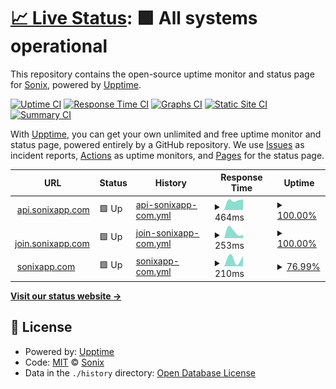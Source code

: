 # [📈 Live Status](https://sonixapp.github.io): <!--live status--> **🟩 All systems operational**

This repository contains the open-source uptime monitor and status page for [Sonix](https://sonixapp.com), powered by [Upptime](https://github.com/upptime/upptime).

[![Uptime CI](https://github.com/sonixapp/sonixapp.github.io/workflows/Uptime%20CI/badge.svg)](https://github.com/sonixapp/sonixapp.github.io/actions?query=workflow%3A%22Uptime+CI%22)
[![Response Time CI](https://github.com/sonixapp/sonixapp.github.io/workflows/Response%20Time%20CI/badge.svg)](https://github.com/sonixapp/sonixapp.github.io/actions?query=workflow%3A%22Response+Time+CI%22)
[![Graphs CI](https://github.com/sonixapp/sonixapp.github.io/workflows/Graphs%20CI/badge.svg)](https://github.com/sonixapp/sonixapp.github.io/actions?query=workflow%3A%22Graphs+CI%22)
[![Static Site CI](https://github.com/sonixapp/sonixapp.github.io/workflows/Static%20Site%20CI/badge.svg)](https://github.com/sonixapp/sonixapp.github.io/actions?query=workflow%3A%22Static+Site+CI%22)
[![Summary CI](https://github.com/sonixapp/sonixapp.github.io/workflows/Summary%20CI/badge.svg)](https://github.com/sonixapp/sonixapp.github.io/actions?query=workflow%3A%22Summary+CI%22)

With [Upptime](https://upptime.js.org), you can get your own unlimited and free uptime monitor and status page, powered entirely by a GitHub repository. We use [Issues](https://github.com/sonixapp/sonixapp.github.io/issues) as incident reports, [Actions](https://github.com/sonixapp/sonixapp.github.io/actions) as uptime monitors, and [Pages](https://sonixapp.github.io) for the status page.

<!--start: status pages-->
<!-- This summary is generated by Upptime (https://github.com/upptime/upptime) -->
<!-- Do not edit this manually, your changes will be overwritten -->
<!-- prettier-ignore -->
| URL | Status | History | Response Time | Uptime |
| --- | ------ | ------- | ------------- | ------ |
| <img alt="" src="https://icons.duckduckgo.com/ip3/api.sonixapp.com.ico" height="13"> [api.sonixapp.com](https://api.sonixapp.com/graphql) | 🟩 Up | [api-sonixapp-com.yml](https://github.com/sonixapp/sonixapp.github.io/commits/HEAD/history/api-sonixapp-com.yml) | <details><summary><img alt="Response time graph" src="./graphs/api-sonixapp-com/response-time-week.png" height="20"> 464ms</summary><br><a href="https://sonixapp.github.io/history/api-sonixapp-com"><img alt="Response time 464" src="https://img.shields.io/endpoint?url=https%3A%2F%2Fraw.githubusercontent.com%2Fsonixapp%2Fsonixapp.github.io%2FHEAD%2Fapi%2Fapi-sonixapp-com%2Fresponse-time.json"></a><br><a href="https://sonixapp.github.io/history/api-sonixapp-com"><img alt="24-hour response time 464" src="https://img.shields.io/endpoint?url=https%3A%2F%2Fraw.githubusercontent.com%2Fsonixapp%2Fsonixapp.github.io%2FHEAD%2Fapi%2Fapi-sonixapp-com%2Fresponse-time-day.json"></a><br><a href="https://sonixapp.github.io/history/api-sonixapp-com"><img alt="7-day response time 464" src="https://img.shields.io/endpoint?url=https%3A%2F%2Fraw.githubusercontent.com%2Fsonixapp%2Fsonixapp.github.io%2FHEAD%2Fapi%2Fapi-sonixapp-com%2Fresponse-time-week.json"></a><br><a href="https://sonixapp.github.io/history/api-sonixapp-com"><img alt="30-day response time 464" src="https://img.shields.io/endpoint?url=https%3A%2F%2Fraw.githubusercontent.com%2Fsonixapp%2Fsonixapp.github.io%2FHEAD%2Fapi%2Fapi-sonixapp-com%2Fresponse-time-month.json"></a><br><a href="https://sonixapp.github.io/history/api-sonixapp-com"><img alt="1-year response time 464" src="https://img.shields.io/endpoint?url=https%3A%2F%2Fraw.githubusercontent.com%2Fsonixapp%2Fsonixapp.github.io%2FHEAD%2Fapi%2Fapi-sonixapp-com%2Fresponse-time-year.json"></a></details> | <details><summary><a href="https://sonixapp.github.io/history/api-sonixapp-com">100.00%</a></summary><a href="https://sonixapp.github.io/history/api-sonixapp-com"><img alt="All-time uptime 100.00%" src="https://img.shields.io/endpoint?url=https%3A%2F%2Fraw.githubusercontent.com%2Fsonixapp%2Fsonixapp.github.io%2FHEAD%2Fapi%2Fapi-sonixapp-com%2Fuptime.json"></a><br><a href="https://sonixapp.github.io/history/api-sonixapp-com"><img alt="24-hour uptime 100.00%" src="https://img.shields.io/endpoint?url=https%3A%2F%2Fraw.githubusercontent.com%2Fsonixapp%2Fsonixapp.github.io%2FHEAD%2Fapi%2Fapi-sonixapp-com%2Fuptime-day.json"></a><br><a href="https://sonixapp.github.io/history/api-sonixapp-com"><img alt="7-day uptime 100.00%" src="https://img.shields.io/endpoint?url=https%3A%2F%2Fraw.githubusercontent.com%2Fsonixapp%2Fsonixapp.github.io%2FHEAD%2Fapi%2Fapi-sonixapp-com%2Fuptime-week.json"></a><br><a href="https://sonixapp.github.io/history/api-sonixapp-com"><img alt="30-day uptime 100.00%" src="https://img.shields.io/endpoint?url=https%3A%2F%2Fraw.githubusercontent.com%2Fsonixapp%2Fsonixapp.github.io%2FHEAD%2Fapi%2Fapi-sonixapp-com%2Fuptime-month.json"></a><br><a href="https://sonixapp.github.io/history/api-sonixapp-com"><img alt="1-year uptime 100.00%" src="https://img.shields.io/endpoint?url=https%3A%2F%2Fraw.githubusercontent.com%2Fsonixapp%2Fsonixapp.github.io%2FHEAD%2Fapi%2Fapi-sonixapp-com%2Fuptime-year.json"></a></details>
| <img alt="" src="https://icons.duckduckgo.com/ip3/join.sonixapp.com.ico" height="13"> [join.sonixapp.com](https://join.sonixapp.com) | 🟩 Up | [join-sonixapp-com.yml](https://github.com/sonixapp/sonixapp.github.io/commits/HEAD/history/join-sonixapp-com.yml) | <details><summary><img alt="Response time graph" src="./graphs/join-sonixapp-com/response-time-week.png" height="20"> 253ms</summary><br><a href="https://sonixapp.github.io/history/join-sonixapp-com"><img alt="Response time 253" src="https://img.shields.io/endpoint?url=https%3A%2F%2Fraw.githubusercontent.com%2Fsonixapp%2Fsonixapp.github.io%2FHEAD%2Fapi%2Fjoin-sonixapp-com%2Fresponse-time.json"></a><br><a href="https://sonixapp.github.io/history/join-sonixapp-com"><img alt="24-hour response time 253" src="https://img.shields.io/endpoint?url=https%3A%2F%2Fraw.githubusercontent.com%2Fsonixapp%2Fsonixapp.github.io%2FHEAD%2Fapi%2Fjoin-sonixapp-com%2Fresponse-time-day.json"></a><br><a href="https://sonixapp.github.io/history/join-sonixapp-com"><img alt="7-day response time 253" src="https://img.shields.io/endpoint?url=https%3A%2F%2Fraw.githubusercontent.com%2Fsonixapp%2Fsonixapp.github.io%2FHEAD%2Fapi%2Fjoin-sonixapp-com%2Fresponse-time-week.json"></a><br><a href="https://sonixapp.github.io/history/join-sonixapp-com"><img alt="30-day response time 253" src="https://img.shields.io/endpoint?url=https%3A%2F%2Fraw.githubusercontent.com%2Fsonixapp%2Fsonixapp.github.io%2FHEAD%2Fapi%2Fjoin-sonixapp-com%2Fresponse-time-month.json"></a><br><a href="https://sonixapp.github.io/history/join-sonixapp-com"><img alt="1-year response time 253" src="https://img.shields.io/endpoint?url=https%3A%2F%2Fraw.githubusercontent.com%2Fsonixapp%2Fsonixapp.github.io%2FHEAD%2Fapi%2Fjoin-sonixapp-com%2Fresponse-time-year.json"></a></details> | <details><summary><a href="https://sonixapp.github.io/history/join-sonixapp-com">100.00%</a></summary><a href="https://sonixapp.github.io/history/join-sonixapp-com"><img alt="All-time uptime 100.00%" src="https://img.shields.io/endpoint?url=https%3A%2F%2Fraw.githubusercontent.com%2Fsonixapp%2Fsonixapp.github.io%2FHEAD%2Fapi%2Fjoin-sonixapp-com%2Fuptime.json"></a><br><a href="https://sonixapp.github.io/history/join-sonixapp-com"><img alt="24-hour uptime 100.00%" src="https://img.shields.io/endpoint?url=https%3A%2F%2Fraw.githubusercontent.com%2Fsonixapp%2Fsonixapp.github.io%2FHEAD%2Fapi%2Fjoin-sonixapp-com%2Fuptime-day.json"></a><br><a href="https://sonixapp.github.io/history/join-sonixapp-com"><img alt="7-day uptime 100.00%" src="https://img.shields.io/endpoint?url=https%3A%2F%2Fraw.githubusercontent.com%2Fsonixapp%2Fsonixapp.github.io%2FHEAD%2Fapi%2Fjoin-sonixapp-com%2Fuptime-week.json"></a><br><a href="https://sonixapp.github.io/history/join-sonixapp-com"><img alt="30-day uptime 100.00%" src="https://img.shields.io/endpoint?url=https%3A%2F%2Fraw.githubusercontent.com%2Fsonixapp%2Fsonixapp.github.io%2FHEAD%2Fapi%2Fjoin-sonixapp-com%2Fuptime-month.json"></a><br><a href="https://sonixapp.github.io/history/join-sonixapp-com"><img alt="1-year uptime 100.00%" src="https://img.shields.io/endpoint?url=https%3A%2F%2Fraw.githubusercontent.com%2Fsonixapp%2Fsonixapp.github.io%2FHEAD%2Fapi%2Fjoin-sonixapp-com%2Fuptime-year.json"></a></details>
| <img alt="" src="https://icons.duckduckgo.com/ip3/sonixapp.com.ico" height="13"> [sonixapp.com](https://sonixapp.com) | 🟩 Up | [sonixapp-com.yml](https://github.com/sonixapp/sonixapp.github.io/commits/HEAD/history/sonixapp-com.yml) | <details><summary><img alt="Response time graph" src="./graphs/sonixapp-com/response-time-week.png" height="20"> 210ms</summary><br><a href="https://sonixapp.github.io/history/sonixapp-com"><img alt="Response time 210" src="https://img.shields.io/endpoint?url=https%3A%2F%2Fraw.githubusercontent.com%2Fsonixapp%2Fsonixapp.github.io%2FHEAD%2Fapi%2Fsonixapp-com%2Fresponse-time.json"></a><br><a href="https://sonixapp.github.io/history/sonixapp-com"><img alt="24-hour response time 210" src="https://img.shields.io/endpoint?url=https%3A%2F%2Fraw.githubusercontent.com%2Fsonixapp%2Fsonixapp.github.io%2FHEAD%2Fapi%2Fsonixapp-com%2Fresponse-time-day.json"></a><br><a href="https://sonixapp.github.io/history/sonixapp-com"><img alt="7-day response time 210" src="https://img.shields.io/endpoint?url=https%3A%2F%2Fraw.githubusercontent.com%2Fsonixapp%2Fsonixapp.github.io%2FHEAD%2Fapi%2Fsonixapp-com%2Fresponse-time-week.json"></a><br><a href="https://sonixapp.github.io/history/sonixapp-com"><img alt="30-day response time 210" src="https://img.shields.io/endpoint?url=https%3A%2F%2Fraw.githubusercontent.com%2Fsonixapp%2Fsonixapp.github.io%2FHEAD%2Fapi%2Fsonixapp-com%2Fresponse-time-month.json"></a><br><a href="https://sonixapp.github.io/history/sonixapp-com"><img alt="1-year response time 210" src="https://img.shields.io/endpoint?url=https%3A%2F%2Fraw.githubusercontent.com%2Fsonixapp%2Fsonixapp.github.io%2FHEAD%2Fapi%2Fsonixapp-com%2Fresponse-time-year.json"></a></details> | <details><summary><a href="https://sonixapp.github.io/history/sonixapp-com">76.99%</a></summary><a href="https://sonixapp.github.io/history/sonixapp-com"><img alt="All-time uptime 76.99%" src="https://img.shields.io/endpoint?url=https%3A%2F%2Fraw.githubusercontent.com%2Fsonixapp%2Fsonixapp.github.io%2FHEAD%2Fapi%2Fsonixapp-com%2Fuptime.json"></a><br><a href="https://sonixapp.github.io/history/sonixapp-com"><img alt="24-hour uptime 76.99%" src="https://img.shields.io/endpoint?url=https%3A%2F%2Fraw.githubusercontent.com%2Fsonixapp%2Fsonixapp.github.io%2FHEAD%2Fapi%2Fsonixapp-com%2Fuptime-day.json"></a><br><a href="https://sonixapp.github.io/history/sonixapp-com"><img alt="7-day uptime 76.99%" src="https://img.shields.io/endpoint?url=https%3A%2F%2Fraw.githubusercontent.com%2Fsonixapp%2Fsonixapp.github.io%2FHEAD%2Fapi%2Fsonixapp-com%2Fuptime-week.json"></a><br><a href="https://sonixapp.github.io/history/sonixapp-com"><img alt="30-day uptime 76.99%" src="https://img.shields.io/endpoint?url=https%3A%2F%2Fraw.githubusercontent.com%2Fsonixapp%2Fsonixapp.github.io%2FHEAD%2Fapi%2Fsonixapp-com%2Fuptime-month.json"></a><br><a href="https://sonixapp.github.io/history/sonixapp-com"><img alt="1-year uptime 76.99%" src="https://img.shields.io/endpoint?url=https%3A%2F%2Fraw.githubusercontent.com%2Fsonixapp%2Fsonixapp.github.io%2FHEAD%2Fapi%2Fsonixapp-com%2Fuptime-year.json"></a></details>

<!--end: status pages-->

[**Visit our status website →**](https://sonixapp.github.io)

## 📄 License

- Powered by: [Upptime](https://github.com/upptime/upptime)
- Code: [MIT](./LICENSE) © [Sonix](https://sonixapp.com)
- Data in the `./history` directory: [Open Database License](https://opendatacommons.org/licenses/odbl/1-0/)
